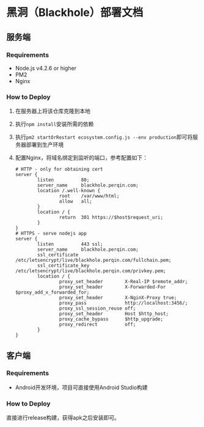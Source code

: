 # 黑洞（Blackhole）部署文档

## 服务端

### Requirements

*  Node.js v4.2.6 or higher
*  PM2
*  Nginx

### How to Deploy

1. 在服务器上将该仓库克隆到本地

2. 执行`npm install`安装所需的依赖

3. 执行`pm2 startOrRestart ecosystem.config.js --env production`即可将服务器部署到生产环境

4. 配置Nginx，将域名绑定到监听的端口，参考配置如下：

   ```
   # HTTP - only for obtaining cert
   server {
           listen          80;
           server_name     blackhole.perqin.com;
           location /.well-known {
                   root    /var/www/html;
                   allow   all;
           }
           location / {
                   return  301 https://$host$request_uri;
           }
   }
   # HTTPS - serve nodejs app
   server {
           listen          443 ssl;
           server_name     blackhole.perqin.com;
           ssl_certificate         /etc/letsencrypt/live/blackhole.perqin.com/fullchain.pem;
           ssl_certificate_key     /etc/letsencrypt/live/blackhole.perqin.com/privkey.pem;
           location / {
                   proxy_set_header        X-Real-IP $remote_addr;
                   proxy_set_header        X-Forwarded-For $proxy_add_x_forwarded_for;
                   proxy_set_header        X-NginX-Proxy true;
                   proxy_pass              http://localhost:3456/;
                   proxy_ssl_session_reuse off;
                   proxy_set_header        Host $http_host;
                   proxy_cache_bypass      $http_upgrade;
                   proxy_redirect          off;
           }
   }
   ```

## 客户端

### Requirements

*  Android开发环境，项目可直接使用Android Studio构建

### How to Deploy

直接进行release构建，获得apk之后安装即可。